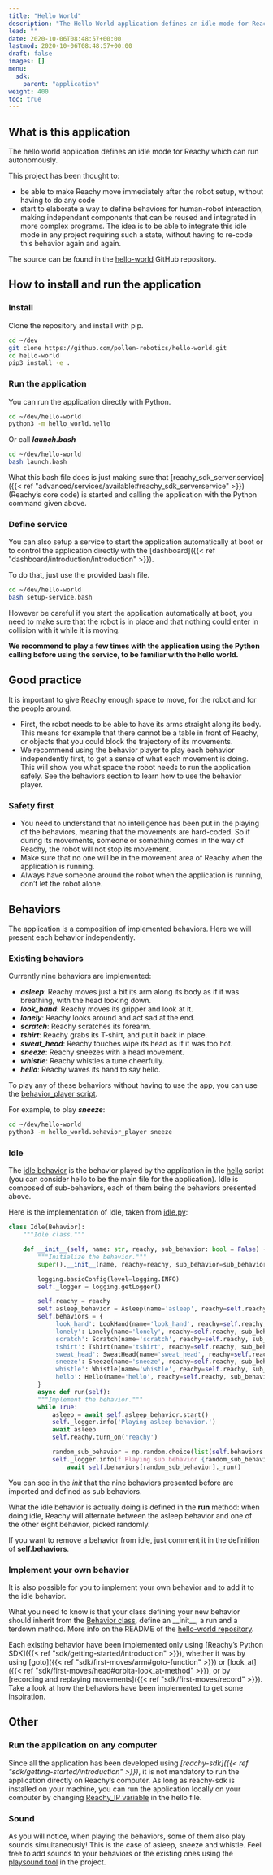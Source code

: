 ```yaml
---
title: "Hello World"
description: "The Hello World application defines an idle mode for Reachy which can run autonomously."
lead: ""
date: 2020-10-06T08:48:57+00:00
lastmod: 2020-10-06T08:48:57+00:00
draft: false
images: []
menu:
  sdk:
    parent: "application"
weight: 400
toc: true
---
```


## What is this application

The hello world application defines an idle mode for Reachy which can run autonomously.

This project has been thought to:

- be able to make Reachy move immediately after the robot setup, without having to do any code
- start to elaborate a way to define behaviors for human-robot
interaction, making independant components that can be reused and
integrated in more complex programs. The idea is to be able to integrate this idle mode in any project requiring such a state, without having to re-code this behavior again and again.

The source can be found in the <a href="https://github.com/pollen-robotics/hello-world" target="_blank">hello-world</a> GitHub repository.

## How to install and run the application

### Install

Clone the repository and install with pip.

```bash
cd ~/dev
git clone https://github.com/pollen-robotics/hello-world.git
cd hello-world
pip3 install -e .
```

### Run the application
You can run the application directly with Python.
```bash
cd ~/dev/hello-world
python3 -m hello_world.hello
```

Or call ***launch.bash***

```bash
cd ~/dev/hello-world
bash launch.bash
```

What this bash file does is just making sure that [reachy_sdk_server.service]({{< ref "advanced/services/available#reachy_sdk_serverservice" >}}) (Reachy’s core code) is started and calling the application with the Python command given above.

### Define service
You can also setup a service to start the application automatically at boot or to control the application directly with the [dashboard]({{< ref "dashboard/introduction/introduction" >}}).

To do that, just use the provided bash file.
```bash
cd ~/dev/hello-world
bash setup-service.bash
```
However be careful if you start the application automatically at boot, you need to make sure that the robot is in place and that nothing could enter in collision with it while it is moving.

**We recommend to play a few times with the application using the Python calling before using the service, to be familiar with the hello world.**

## Good practice
It is important to give Reachy enough space to move, for the robot and for the people around.

- First, the robot needs to be able to have its arms straight along its body. This means for example that there cannot be a table in front of Reachy, or objects that you could block the trajectory of its movements.
- We recommend using the behavior player to play each behavior independently first, to get a sense of what each movement is doing. This will show you what space the robot needs to run the application safely. See the behaviors section to learn how to use the behavior player.

### Safety first

- You need to understand that no intelligence has been put in the playing of the behaviors, meaning that the movements are hard-coded. So if during its movements, someone or something comes in the way of Reachy, the robot will not stop its movement.
- Make sure that no one will be in the movement area of Reachy when the application is running.
- Always have someone around the robot when the application is running, don’t let the robot alone.

## Behaviors
The application is a composition of implemented behaviors. Here we will present each behavior independently.

### Existing behaviors

Currently nine behaviors are implemented:

- ***asleep***: Reachy moves just a bit its arm along its body as if it was breathing, with the head looking down.
- ***look_hand***: Reachy moves its gripper and look at it.
- ***lonely***: Reachy looks around and act sad at the end.
- ***scratch***: Reachy scratches its forearm.
- ***tshirt***: Reachy grabs its T-shirt, and put it back in place.
- ***sweat_head***: Reachy touches wipe its head as if it was too hot.
- ***sneeze***: Reachy sneezes with a head movement.
- ***whistle***: Reachy whistles a tune cheerfully.
- ***hello***: Reachy waves its hand to say hello.

To play any of these behaviors without having to use the app, you can use the <a href="https://github.com/pollen-robotics/hello-world/tree/main/hello_world/behavior_player.py" target="_blank">behavior_player script</a>.

For example, to play ***sneeze***:

```bash
cd ~/dev/hello-world
python3 -m hello_world.behavior_player sneeze
```

### Idle

The <a href="https://github.com/pollen-robotics/hello-world/tree/main/hello_world/behaviors/idle.py" target="_blank">idle behavior</a> is the behavior played by the application in the <a href="https://github.com/pollen-robotics/hello-world/tree/main/hello_world/hello.py" target="_blank">hello</a> script (you can consider hello to be the main file for the application). Idle is composed of sub-behaviors, each of them being the behaviors presented above.

Here is the implementation of Idle, taken from <a href="https://github.com/pollen-robotics/hello-world/tree/main/hello_world/behaviors/idle.py" target="_blank">idle.py</a>:

```python
class Idle(Behavior):
    """Idle class."""

    def __init__(self, name: str, reachy, sub_behavior: bool = False) -> None:
        """Initialize the behavior."""
        super().__init__(name, reachy=reachy, sub_behavior=sub_behavior)

        logging.basicConfig(level=logging.INFO)
        self._logger = logging.getLogger()

        self.reachy = reachy
        self.asleep_behavior = Asleep(name='asleep', reachy=self.reachy, sub_behavior=True)
        self.behaviors = {
            'look_hand': LookHand(name='look_hand', reachy=self.reachy, sub_behavior=True),
            'lonely': Lonely(name='lonely', reachy=self.reachy, sub_behavior=True),
            'scratch': Scratch(name='scratch', reachy=self.reachy, sub_behavior=True),
            'tshirt': Tshirt(name='tshirt', reachy=self.reachy, sub_behavior=True),
            'sweat_head': SweatHead(name='sweat_head', reachy=self.reachy, sub_behavior=True),
            'sneeze': Sneeze(name='sneeze', reachy=self.reachy, sub_behavior=True),
            'whistle': Whistle(name='whistle', reachy=self.reachy, sub_behavior=True),
            'hello': Hello(name='hello', reachy=self.reachy, sub_behavior=True)
        }
		async def run(self):
        """Implement the behavior."""
        while True:
            asleep = await self.asleep_behavior.start()
            self._logger.info('Playing asleep behavior.')
            await asleep
            self.reachy.turn_on('reachy')

            random_sub_behavior = np.random.choice(list(self.behaviors.keys()))
            self._logger.info(f'Playing sub behavior {random_sub_behavior}')
	            await self.behaviors[random_sub_behavior]._run()
```

You can see in the *init* that the nine behaviors presented before are imported and defined as sub behaviors. 

What the idle behavior is actually doing is defined in the **run** method: when doing idle, Reachy will alternate between the asleep behavior and one of the other eight behavior, picked randomly.

If you want to remove a behavior from idle, just comment it in the definition of **self.behaviors**.

### Implement your own behavior

It is also possible for you to implement your own behavior and to add it to the idle behavior.

What you need to know is that your class defining your new behavior should inherit from the <a href="https://github.com/pollen-robotics/hello-world/tree/main/hello_world/behaviors/__init__.py" target="_blank">Behavior class</a>, define an \_\_init\_\_, a run and a terdown method. More info on the README of the <a href="https://github.com/pollen-robotics/hello-world#add-new-behaviors" target="_blank">hello-world repository</a>.

Each existing behavior have been implemented only using [Reachy’s Python SDK]({{< ref "sdk/getting-started/introduction" >}}), whether it was by using [goto]({{< ref "sdk/first-moves/arm#goto-function" >}}) or [look_at]({{< ref "sdk/first-moves/head#orbita-look_at-method" >}}), or by [recording and replaying movements]({{< ref "sdk/first-moves/record" >}}). Take a look at how the behaviors have been implemented to get some inspiration.

## Other
### Run the application on any computer
Since all the application has been developed using *[reachy-sdk]({{< ref "sdk/getting-started/introduction" >}})*, it is not mandatory to run the application directly on Reachy’s computer. As long as reachy-sdk is installed on your machine, you can run the application locally on your computer by changing <a href="https://github.com/pollen-robotics/hello-world/blob/dc13915fddf366077797f42cad8d97119697706c/hello_world/hello.py#L18" target="_blank">Reachy_IP variable</a> in the hello file.

### Sound

As you will notice, when playing the behaviors, some of them also play sounds simultaneously! This is the case of asleep, sneeze and whistle. Feel free to add sounds to your behaviors or the existing ones using the <a href="https://github.com/pollen-robotics/hello-world/tree/main/hello_world/behaviors/player.py" target="_blank">playsound tool</a> in the project.